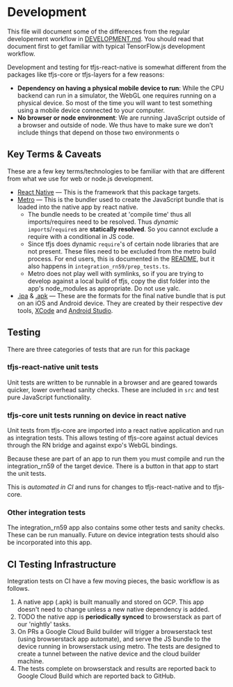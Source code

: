 # Development

This file will document some of the differences from the regular developement workflow in [DEVELOPMENT.md](../DEVELOPMENT.md). You should read that document first to get familiar with typical TensorFlow.js development workflow.

Development and testing for tfjs-react-native is somewhat different from the packages like tfjs-core or tfjs-layers for a few reasons:
- __Dependency on having a physical mobile device to run__: While the CPU backend can run in a simulator, the WebGL one requires running on a physical device. So most of the time you will want to test something using a mobile device connected to your computer.
- __No browser or node environment__: We are running JavaScript outside of a browser and outside of node. We thus have to make sure we don't include things that depend on those two environments o


## Key Terms & Caveats

These are a few key terms/technologies to be familiar with that are different from what we use for web or node.js development.

- [React Native](https://facebook.github.io/react-native/) — This is the framework that this package targets.
- [Metro](https://facebook.github.io/metro/) — This is the bundler used to create the JavaScript bundle that is loaded into the native app by react native.
  - The bundle needs to be created at 'compile time' thus all imports/requires need to be resolved. Thus _dynamic_ `import`s/`require`s are __statically resolved__. So you cannot exclude a require with a conditional in JS code.
  - Since tfjs does dynamic `require`'s of certain node libraries that are not present. These files need to be excluded from the metro build process. For end users, this is documented in the [README](../README.md), but it also happens in `integration_rn59/prep_tests.ts`.
  - Metro does not play well with symlinks, so if you are trying to develop against a local build of tfjs, copy the dist folder into the app's node_modules as appropriate. Do not use yalc.
- [.ipa](https://en.wikipedia.org/wiki/.ipa) & [.apk](https://en.wikipedia.org/wiki/Android_application_package) — These are the formats for the final native bundle that is put on an iOS and Android device. They are created by their respective dev tools, [XCode](https://developer.apple.com/xcode/) and [Android Studio](https://developer.android.com/studio).

## Testing

There are three categories of tests that are run for this package

### tfjs-react-native unit tests

Unit tests are written to be runnable in a browser and are geared towards quicker, lower overhead sanity checks. These are included in `src` and test pure JavaScript functionality.

### tfjs-core unit tests running on device in react native

Unit tests from tfjs-core are imported into a react native application and run as integration tests. This allows testing of tfjs-core against actual devices through the RN bridge and against expo's WebGL bindings.

Because these are part of an app to run them you must compile and run the integration_rn59 of the target device. There is a button in that app to start the unit tests.

This is _automated in CI_ and runs for changes to tfjs-react-native and to tfjs-core.

### Other integration tests

The integration_rn59 app also contains some other tests and sanity checks. These can be run manually. Future on device integration tests should also be incorporated into this app.

## CI Testing Infrastructure

Integration tests on CI have a few moving pieces, the basic workflow is as follows.

1. A native app (.apk) is built manually and stored on GCP. This app doesn't need to change unless a new native dependency is added.
2. TODO the native app is __periodically synced__ to browserstack as part of our 'nightly' tasks.
3. On PRs a Google Cloud Build builder will trigger a browserstack test (using browserstack app automate), and serve the JS bundle to the device running in browserstack using metro. The tests are designed to create a tunnel between the native device and the cloud builder machine.
4. The tests complete on browserstack and results are reported back to Google Cloud Build which are reported back to GitHub.
